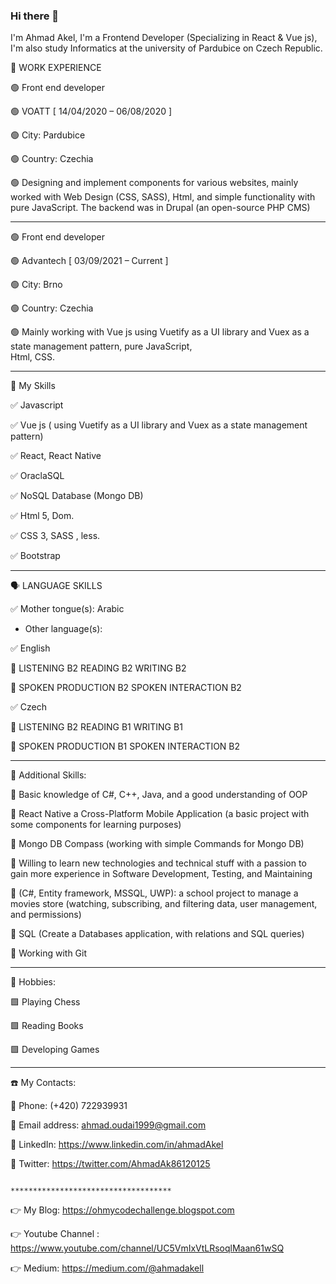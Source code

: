 ### Hi there 👋
  I'm Ahmad Akel, I'm a Frontend Developer (Specializing in React & Vue js), I'm also study Informatics at the university of Pardubice on Czech Republic.

🔭 WORK EXPERIENCE

🟢 Front end developer

🟢 VOATT [ 14/04/2020 – 06/08/2020 ]

🟢 City: Pardubice

🟢 Country: Czechia

🟢 Designing and implement components for various websites, mainly worked with Web Design (CSS, SASS), Html,
  and simple functionality with pure JavaScript. The backend was in Drupal (an open-source PHP CMS) 
  
 -------------------------------------------------------------------------------------------------------------------                            

🟢 Front end developer

🟢 Advantech [ 03/09/2021 – Current ]

🟢 City: Brno

🟢 Country: Czechia

🟢 Mainly working with Vue js using Vuetify as a UI library and Vuex as a state management pattern, pure JavaScript,  
  Html, CSS.
  
-------------------------------------------------------------------------------------------------------------------

🌱 My Skills

✅ Javascript

✅ Vue js ( using Vuetify as a UI library and Vuex as a state management pattern)

✅ React, React Native

✅ OraclaSQL

✅ NoSQL Database (Mongo DB)

✅ Html 5, Dom.

✅ CSS 3, SASS , less.

✅ Bootstrap

-------------------------------------------------------------------------------------------------------------------

🗣️ LANGUAGE SKILLS

✅ Mother tongue(s): Arabic

                                                        
- Other language(s):

✅ English

🔹 LISTENING B2 READING B2 WRITING B2  

🔹 SPOKEN PRODUCTION B2 SPOKEN INTERACTION B2
  
                                                        
✅ Czech

🔹 LISTENING B2 READING B1 WRITING B1

🔹 SPOKEN PRODUCTION B1 SPOKEN INTERACTION B2

-------------------------------------------------------------------------------------------------------------------

💪 Additional Skills:

🔸 Basic knowledge of C#, C++, Java, and a good understanding of OOP

🔸 React Native a Cross-Platform Mobile Application (a basic project with some components for learning
  purposes)
  
🔸 Mongo DB Compass (working with simple Commands for Mongo DB)

🔸 Willing to learn new technologies and technical stuff with a passion to gain more experience in Software
  Development, Testing, and Maintaining
  
🔸 (C#, Entity framework, MSSQL, UWP): a school project to manage a movies store (watching, subscribing,
  and filtering data, user management, and permissions)
  
🔸 SQL (Create a Databases application, with relations and SQL queries)

🔸 Working with Git

-------------------------------------------------------------------------------------------------------------------

🎲 Hobbies:

🟩 Playing Chess

🟩 Reading Books

🟩 Developing Games 

-------------------------------------------------------------------------------------------------------------------

☎️ My Contacts: 

🔶 Phone: (+420) 722939931 

🔶 Email address: ahmad.oudai1999@gmail.com

🔶 LinkedIn: https://www.linkedin.com/in/ahmadAkel

🔶 Twitter: https://twitter.com/AhmadAk86120125


                                                        ************************************
                                                        
👉 My Blog: https://ohmycodechallenge.blogspot.com

👉 Youtube Channel : https://www.youtube.com/channel/UC5VmIxVtLRsoqlMaan61wSQ

👉 Medium: https://medium.com/@ahmadakell


